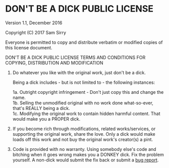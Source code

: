 # DON'T BE A DICK PUBLIC LICENSE

Version 1.1, December 2016

Copyright (C) 2017 Sam Sirry
 
 Everyone is permitted to copy and distribute verbatim or modified
 copies of this license document.

DON'T BE A DICK PUBLIC LICENSE
TERMS AND CONDITIONS FOR COPYING, DISTRIBUTION AND MODIFICATION

 1. Do whatever you like with the original work, just don't be a dick.

     Being a dick includes - but is not limited to - the following instances:

	 1a. Outright copyright infringement - Don't just copy this and change the name.  
	 1b. Selling the unmodified original with no work done what-so-ever, that's REALLY being a dick.  
	 1c. Modifying the original work to contain hidden harmful content. That would make you a PROPER dick.  

 2. If you become rich through modifications, related works/services, or supporting the original work, share the love. Only a dick would make loads off this work and not buy the original work's creator(s) a pint.
 
 3. Code is provided with no warranty. Using somebody else's code and bitching when it goes wrong makes you a DONKEY dick. Fix the problem yourself. A non-dick would submit the fix back or submit a [bug report](https://www.chiark.greenend.org.uk/~sgtatham/bugs.html).
